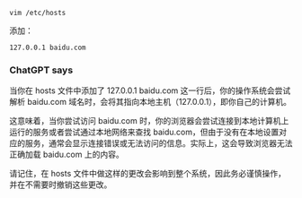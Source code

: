 ```
vim /etc/hosts
```

添加：

```
127.0.0.1 baidu.com
```

### ChatGPT says

当你在 hosts 文件中添加了 127.0.0.1 baidu.com 这一行后，你的操作系统会尝试解析 baidu.com 域名时，会将其指向本地主机（127.0.0.1），即你自己的计算机。

这意味着，当你尝试访问 baidu.com 时，你的浏览器会尝试连接到本地计算机上运行的服务或者尝试通过本地网络来查找 baidu.com，但由于没有在本地设置对应的服务，通常会显示连接错误或无法访问的信息。实际上，这会导致浏览器无法正确加载 baidu.com 上的内容。

请记住，在 hosts 文件中做这样的更改会影响到整个系统，因此务必谨慎操作，并在不需要时撤销这些更改。

